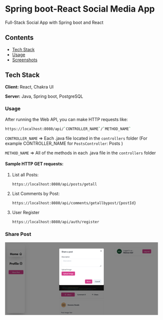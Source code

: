 
# Spring boot-React Social Media App

Full-Stack Social App with Spring boot and React



## Contents

 - [Tech Stack](#tech-stack)
 - [Usage](#usage)
 - [Screenshots](#screenshots)


## Tech Stack

**Client:** React, Chakra UI

**Server:** Java, Spring boot, PostgreSQL

### Usage
 
After running the Web API, you can make HTTP requests like:
   
   ```sh
   https://localhost:8080/api/`CONTROLLER_NAME`/`METHOD_NAME`
   ```
 
   `CONTROLLER_NAME` => Each .java file located in the `controllers` folder (For example CONTROLLER_NAME for `PostsController`: Posts )

   `METHOD_NAME` => All of the methods in each .java file in the `controllers` folder
 
#### Sample HTTP GET requests:

1. List all Posts:
   ```sh
   https://localhost:8080/api/posts/getall
   ```
2. List Comments by Post:
   ```sh
   https://localhost:8080/api/comments/getallbypost/{postId}
   ```
3. User Register
   ```sh
   https://localhost:8080/api/auth/register
   ```


### Share Post

![App Screenshot](/readme-img/sharepost.png)



